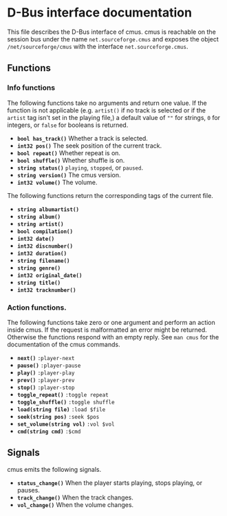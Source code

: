 # D-Bus interface documentation

This file describes the D-Bus interface of cmus.  cmus is reachable on the
session bus under the name `net.sourceforge.cmus` and exposes the object
`/net/sourceforge/cmus` with the interface `net.sourceforge.cmus`.

## Functions

### Info functions

The following functions take no arguments and return one value.  If the function
is not applicable (e.g. `artist()` if no track is selected or if the `artist`
tag isn't set in the playing file,) a default value of `""` for strings, `0`
for integers, or `false` for booleans is returned.

* **`bool has_track()`** Whether a track is selected.
* **`int32 pos()`** The seek position of the current track.
* **`bool repeat()`** Whether repeat is on.
* **`bool shuffle()`** Whether shuffle is on.
* **`string status()`** `playing`, `stopped`, or `paused`.
* **`string version()`** The cmus version.
* **`int32 volume()`** The volume.

The following functions return the corresponding tags of the current file.

* **`string albumartist()`**
* **`string album()`**
* **`string artist()`**
* **`bool compilation()`**
* **`int32 date()`**
* **`int32 discnumber()`**
* **`int32 duration()`**
* **`string filename()`**
* **`string genre()`**
* **`int32 original_date()`**
* **`string title()`**
* **`int32 tracknumber()`**

### Action functions.

The following functions take zero or one argument and perform an action inside
cmus.  If the request is malformatted an error might be returned.  Otherwise the
functions respond with an empty reply.  See `man cmus` for the documentation of
the cmus commands.

* **`next()`** `:player-next`
* **`pause()`** `:player-pause`
* **`play()`** `:player-play`
* **`prev()`** `:player-prev`
* **`stop()`** `:player-stop`
* **`toggle_repeat()`** `:toggle repeat`
* **`toggle_shuffle()`** `:toggle shuffle`
* **`load(string file)`** `:load $file`
* **`seek(string pos)`** `:seek $pos`
* **`set_volume(string vol)`** `:vol $vol`
* **`cmd(string cmd)`** `:$cmd`

## Signals

cmus emits the following signals.

* **`status_change()`** When the player starts playing, stops playing, or pauses.
* **`track_change()`** When the track changes.
* **`vol_change()`** When the volume changes.
